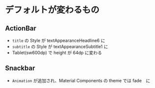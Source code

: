 # デフォルトが変わるもの

## ActionBar  
* `title` の Style が textAppearanceHeadline6 に
* `subtitle` の Style が textAppearanceSubtitle1 に
* Tablet(sw600dp) で height が 64dp に変わる

## Snackbar  
* `Animation` が追加され、Material Components の theme では fade　に  
